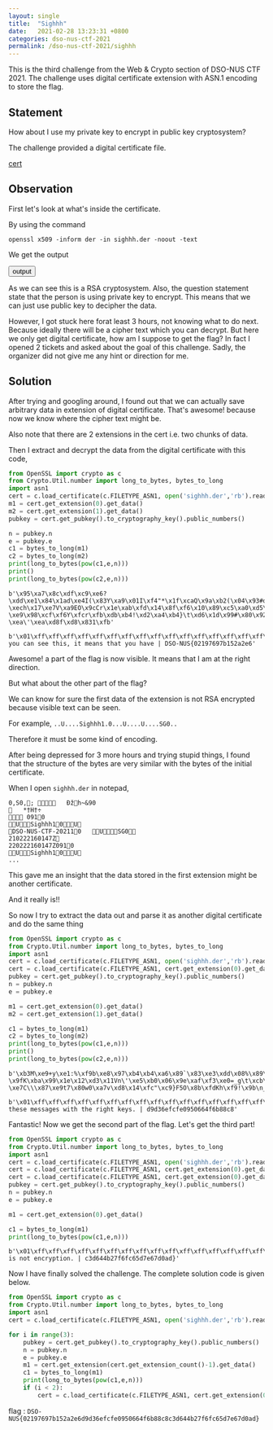 ```yaml
---
layout: single
title:  "Sighhh"
date:   2021-02-28 13:23:31 +0800
categories: dso-nus-ctf-2021
permalink: /dso-nus-ctf-2021/sighhh
---
```


This is the third challenge from the Web & Crypto section of DSO-NUS CTF 2021. The challenge uses digital certificate extension with ASN.1 encoding to store the flag.

## Statement

How about I use my private key to encrypt in public key cryptosystem?

The challenge provided a digital certificate file.

[cert](/assets/misc/sighhh.der)


## Observation

First let's look at what's inside the certificate.

By using the command 

`openssl x509 -inform der -in sighhh.der -noout -text`

We get the output

<button class="collapsible btn" id="output">output</button>

<div class="content" id="outputdata" style="display:none" markdown="1">

```
Certificate:
    Data:
        Version: 3 (0x2)
        Serial Number:
            d0:0c:9e:1b:68:7e:26:39
        Signature Algorithm: sha256WithRSAEncryption
        Issuer: CN = Sighhh, O = DSO-NUS-CTF-2021, C = SG
        Validity
            Not Before: Feb 22 16:01:47 2021 GMT
            Not After : Feb 22 16:01:47 2022 GMT
        Subject: CN = Sighhh, O = DSO-NUS-CTF-2021, C = SG
        Subject Public Key Info:
            Public Key Algorithm: rsaEncryption
                RSA Public-Key: (2048 bit)
                Modulus:
                    00:ae:b0:8f:31:42:63:a2:ef:6d:8d:65:10:92:b6:
                    4e:de:dc:3f:96:f0:82:8b:71:a5:5e:bd:bc:3d:e1:
                    04:1f:e9:8b:53:cd:de:3c:1a:dd:3d:30:24:20:56:
                    0f:da:a4:5e:52:c8:02:98:a7:d5:03:6e:8b:42:46:
                    36:ce:f3:6d:87:fa:64:6a:4e:56:35:c8:b5:cb:d3:
                    10:a2:d9:19:a5:2a:e2:ad:b3:b4:7b:d7:ac:7a:b6:
                    dc:3a:cf:d2:57:ad:fe:2e:d0:f1:0e:02:b4:53:26:
                    7c:31:73:af:ec:4b:9e:0e:39:75:ca:2b:07:cd:46:
                    08:5b:dd:f5:61:b8:af:54:7e:f6:56:72:7d:69:65:
                    fa:b3:c4:fd:e2:b5:02:59:33:7b:1a:2e:b2:90:b1:
                    b3:56:e4:90:e0:ec:a2:1b:d7:b1:fd:8a:7d:b1:b5:
                    0a:dd:68:03:84:ec:e7:d2:d5:fd:d0:6d:42:fe:dc:
                    28:54:b0:aa:8f:90:69:2c:80:1b:ef:46:e1:ab:53:
                    e4:48:95:51:9f:34:12:fe:40:29:45:14:ee:2f:93:
                    99:37:ca:e5:52:0f:3d:75:fd:ca:4f:8d:3f:b6:26:
                    70:e7:7b:45:54:0e:dc:bc:ea:16:67:6b:36:b2:a7:
                    1f:3d:96:9d:4e:99:14:ce:b0:97:84:01:7f:f9:0c:
                    78:b5
                Exponent: 65537 (0x10001)
        X509v3 extensions:
            2.5.19.67.65.49:
..U....Sighhh1.0...U..............4.1...0
..U....Sighhh1.0...U....U....SG0..
..........0..-20211.0...U....SG0.."0
.m....p.Dc....x.y..=!..A<C.s....`.?<..(....G.]...P@.O......n...3#...K...b.,.z"
....3.~..4.)."....ol.m..6 ..x.#..>......s..k..\34....R.d.p.....F*PCf a ..;
..U....Sighhh1.0...U.6F..oM........W..4...M_......A8...m..P...Q./........:0..60.....U.CA2....0...0.............~.>...0
..U....Sighhh1.0...U....U....SG0..
..........0..-20211.0...U....SG0.."0
W.r....{C*.7........p.._K..%....; p.MSc(...;Qz......iIK.;#PF...Y.=..._].u.9.^.l.o...N..
..?..J'?...r.....P.#nP.8.Fj....))`*:.LM6....TA,.2.L.....N%..yG..G.?.....J..W#.g.........0...0.....U.PART3........2X...L...?....~.6:o=..s..W.$.w.....lsX....zZ...>u...d...:...I....g.L.E"(.g^.=......=).%ko.#G....L.....HE....p8.cu......bh.0.;.{.....53jk... ...Z=..[....`.pQ.1~......e....'.-j:..-|s|.0.~.eA@..j{... ...5.~....y;..9.....>...../.%.....P?........b{.F;...me;...K....<v'k<1]...g.x=.........b..j.......l_..BB...d.`#....*....V..Ef`,...?... .G.@.v..iS..soN........P).|.Ea....,&./.......$x.:.}]......2.h.S.}.....>.....|............~.'.I.A~>..Q:.......u.U...ti..>]hQJ...+.T.u$f.... ..8.``&^....p+n.....=}l..p<.{...Z...{...Z..k.fA..ps....h.k.o.e..-..w.|....K......P.2.}s.>rn.).dc..qz..8=A..t......tH
            2.5.19.80.65.82.84.49: critical
                0......-.......x\q>s.....2].G....qc......O.Q..o.p_.....N..X..=?.RY6n.S.s....c>-q....h....B....J6P........,eVeZ......*.....@1..%....P.....d..M..
.\.-i...)-.2....X.$..6....l.'.#.d..'...#.bZ{.......P.I."6.5..s...DX.$5..2.w.9.<......U....)......*?...z.s....-,2
    Signature Algorithm: sha256WithRSAEncryption
         90:1d:43:7b:73:32:e4:65:6c:26:9e:c1:e5:4b:64:fe:c9:1b:
         e3:49:e9:73:5d:36:fe:c5:75:d6:57:8e:cb:5b:ca:92:dd:f0:
         46:c3:2b:c4:25:4f:42:ce:52:ef:d6:4f:08:67:21:f9:5a:ff:
         9b:8e:ea:b2:a7:ba:8c:c2:e5:0c:ff:b5:83:ae:0f:4f:57:a4:
         e7:11:d4:48:72:b6:da:f0:36:f2:d9:3e:ff:a4:a4:9c:9b:14:
         b7:cd:28:20:ef:f3:7a:cb:aa:a8:dc:c2:2f:9b:47:0f:ef:02:
         e8:22:a9:cf:56:2d:47:d2:e1:59:a3:1b:ba:31:f6:8c:6a:c6:
         d8:0d:b1:84:1e:93:a9:1b:6c:08:39:57:f3:e0:76:83:8c:14:
         65:89:6b:b4:c1:3f:cb:11:87:5f:82:c0:59:ba:31:6e:6d:a0:
         38:86:fa:09:05:b7:72:5a:81:f4:7d:23:76:7b:9c:8c:2d:89:
         3c:58:5d:27:41:a5:95:89:84:1c:53:96:30:39:6b:8a:96:e4:
         6f:3f:e3:67:95:1d:f8:04:ea:ef:0b:f3:5b:93:b2:40:de:90:
         7b:96:86:15:7b:de:4f:e8:c1:7d:08:16:50:e4:d9:0c:cf:78:
         cd:ff:dc:15:88:6a:34:cd:e4:24:32:e6:a3:41:8a:e0:11:0e:
         81:91:da:38
```
</div>

As we can see this is a RSA cryptosystem. Also, the question statement state that the person is using private key to encrypt. This means that we can just use public key to decipher the data.

However, I got stuck here forat least 3 hours, not knowing what to do next. Because ideally there will be a cipher text which you can decrypt. But here we only get digital certificate, how am I suppose to get the flag? In fact I opened 2 tickets and asked about the goal of this challenge. Sadly, the organizer did not give me any hint or direction for me.

## Solution

After trying and googling around, I found out that we can actually save arbitrary data in extension of digital certificate. That's awesome! because now we know where the cipher text might be.

Also note that there are 2 extensions in the cert i.e. two chunks of data.

Then I extract and decrypt the data from the digital certificate with this code,

```python
from OpenSSL import crypto as c
from Crypto.Util.number import long_to_bytes, bytes_to_long
import asn1
cert = c.load_certificate(c.FILETYPE_ASN1, open('sighhh.der','rb').read())
m1 = cert.get_extension(0).get_data()
m2 = cert.get_extension(1).get_data()
pubkey = cert.get_pubkey().to_cryptography_key().public_numbers()

n = pubkey.n
e = pubkey.e
c1 = bytes_to_long(m1)
c2 = bytes_to_long(m2)
print(long_to_bytes(pow(c1,e,n)))
print()
print(long_to_bytes(pow(c2,e,n)))
```

```
b'\x95\xa7\x8c\xdf\xc9\xe6?\xdd\xe1\x84\x1ad\xe4I(\x83Y\xa9\x01I\xf4"*\x1f\xcaQ\x9a\xb2(\x04\x93#o\xb8\xdev\xe7\xb7Z\xa6\x8c=\x9a\x04/\xcf\x04\xfd\xf9\xa76\xe8\xfb\xa8^\xdb5\xc6\x8a\x00n\xc8\n\x99N\xc5/Ka\x13\xc2q3\x97\xcf;I\x85vH\xfe0}$<\xa2\x0f0\x82q*\x1f}\xa1\xfa%\xdcd\x03\xd3)C-\xech\x17\xe7V\xa9EO\x9cCr\x1e\xab\xfd\x14\x8f\xf6\x10\x89\xc5\xa0\xd5\xda\xc6\x91_8\xb0\xad\xedY\x16\xfc5\x94\x88\x8f\xe2\xf4ZF\xf1\x93+\x0b7\xae:3\xd4A\xc20\xc5\xe6\x9e\n\x8cl\xc3\xb8V\xbf\xa4\xe8\xa7\x86\xc0\xdc\xe1\x04~\x02\xc9\xc9\xed3x\xdbn\xca\xa4\xef\xddl\xb4S&\xb5\xd31\xeeEt\xab!\x84\xc5,\xa1?\xe9\x98\xcf\xf6Y\xfcr\xfb\xdb\xb4!\xd2\xa4\xb4}\t\xd6\x1d\x99#\x80\x928\xe5)\xc3\xb6a\xe0\xd4)1\x80\x1a\xff\xfd\xeesFI`\t-\xea\'\xea\xd8f\xd8\x831\xfb'

b'\x01\xff\xff\xff\xff\xff\xff\xff\xff\xff\xff\xff\xff\xff\xff\xff\xff\xff\xff\xff\xff\xff\xff\xff\xff\xff\xff\xff\xff\xff\xff\xff\xff\xff\xff\xff\xff\xff\xff\xff\xff\xff\xff\xff\xff\xff\xff\xff\xff\xff\xff\xff\xff\xff\xff\xff\xff\xff\xff\xff\xff\xff\xff\xff\xff\xff\xff\xff\xff\xff\xff\xff\xff\xff\xff\xff\xff\xff\xff\xff\xff\xff\xff\xff\xff\xff\xff\xff\xff\xff\xff\xff\xff\xff\xff\xff\xff\xff\xff\xff\xff\xff\xff\xff\xff\xff\xff\xff\xff\xff\xff\xff\xff\xff\xff\xff\xff\xff\xff\xff\xff\xff\xff\xff\xff\xff\xff\xff\xff\xff\xff\xff\xff\xff\xff\xff\xff\xff\xff\xff\xff\xff\xff\xff\xff\xff\xff\xff\xff\xff\xff\xff\xff\xff\xff\xff\xff\xff\xff\xff\xff\xff\xff\xff\xff\xff\xff\xff\xff\xff\xff\xff\xff\xff\xff\xff\xff\xff\xff\xff\xff\xff\xff\xff\x00If you can see this, it means that you have | DSO-NUS{02197697b152a2e6'
```

Awesome! a part of the flag is now visible. It means that I am at the right direction.

But what about the other part of the flag?

We can know for sure the first data of the extension is not RSA encrypted because visible text can be seen.

For example, `..U....Sighhh1.0...U....U....SG0..`

Therefore it must be some kind of encoding.

After being depressed for 3 more hours and trying stupid things, I found that the structure of the bytes are very similar with the bytes of the initial certificate.

When I open `sighhh.der` in notepad,

```
0‚S0‚; 	 Ðžh~&90
	*†H†÷
 0910
USighhh10U
DSO-NUS-CTF-202110	USG0
210222160147Z
220222160147Z0910
USighhh10U
...
```

This gave me an insight that the data stored in the first extension might be another certificate.

And it really is!!

So now I try to extract the data out and parse it as another digital certificate and do the same thing

```python
from OpenSSL import crypto as c
from Crypto.Util.number import long_to_bytes, bytes_to_long
import asn1
cert = c.load_certificate(c.FILETYPE_ASN1, open('sighhh.der','rb').read())
cert = c.load_certificate(c.FILETYPE_ASN1, cert.get_extension(0).get_data())
pubkey = cert.get_pubkey().to_cryptography_key().public_numbers()
n = pubkey.n
e = pubkey.e

m1 = cert.get_extension(0).get_data()
m2 = cert.get_extension(1).get_data()

c1 = bytes_to_long(m1)
c2 = bytes_to_long(m2)
print(long_to_bytes(pow(c1,e,n)))
print()
print(long_to_bytes(pow(c2,e,n)))
```

```
b'\xb3M\xe9+y\xe1:%\xf9b\xe8\x97\xb4\xb4\xa6\x89`\x83\xe3\xdd\x08%\x89\xab\xfa\xaf\xe13,v_\xb4\xff\x9cg6\xab\x07\xc3T_~\x153\x96\xda\xeag\xe7\x89a\xcf1\\B\xaaP\xac\x9b\xe4!\xef\xfb$5=\x8c\xd8\xf4\xd5GD\xffM\xe5\xe9\x909\x85\xb7pY\xae\x96K\x8a\x02<-\x9fK\xba\x99\x1e\x12\xd3\x11Vn\'\xe5\xb0\x06\x9e\xaf\xf3\xe0=_g\t\xcb\x0f&\xb1g\xde\x9e\x89o\xe4o\xd5\xe2\x07\x99.\xc1\x9eV\xb6\x89\xc0\x00\x07\xf3\xc8\x8f-\xe7C\\\x87\xe9t7\x80w0\xa7v\xd8\x14\xfc"\xc9}F5O\x8b\xfdKh\xf9!\x9b\n_\xe0I\xec!e\x81\xd9\x89\xea\xd2\x1a\xedw\xc3\x91\xa2\xe1(>6\xb44o\x89\xa8D\x02\x941\xf9\\\x98)\xd0\xb1\xa7\xb7\xc6\xb3\xdfu(\xd0\xd33\x17arV_\x9d\x17\xdf\xcf\xbc\x15\xeb\xc2t\xfae\x96\xc0\xb1\xfcT\x86|\x14\xff\xdem\x9a\xbe\xfd\x84\xed\xbfp\x9a>S\xd6p\xfb\x13\xc9'

b'\x01\xff\xff\xff\xff\xff\xff\xff\xff\xff\xff\xff\xff\xff\xff\xff\xff\xff\xff\xff\xff\xff\xff\xff\xff\xff\xff\xff\xff\xff\xff\xff\xff\xff\xff\xff\xff\xff\xff\xff\xff\xff\xff\xff\xff\xff\xff\xff\xff\xff\xff\xff\xff\xff\xff\xff\xff\xff\xff\xff\xff\xff\xff\xff\xff\xff\xff\xff\xff\xff\xff\xff\xff\xff\xff\xff\xff\xff\xff\xff\xff\xff\xff\xff\xff\xff\xff\xff\xff\xff\xff\xff\xff\xff\xff\xff\xff\xff\xff\xff\xff\xff\xff\xff\xff\xff\xff\xff\xff\xff\xff\xff\xff\xff\xff\xff\xff\xff\xff\xff\xff\xff\xff\xff\xff\xff\xff\xff\xff\xff\xff\xff\xff\xff\xff\xff\xff\xff\xff\xff\xff\xff\xff\xff\xff\xff\xff\xff\xff\xff\xff\xff\xff\xff\xff\xff\xff\xff\xff\xff\xff\xff\xff\xff\xff\xff\xff\xff\xff\xff\xff\xff\xff\xff\xff\xff\xff\xff\xff\xff\xff\xff\xff\x00verified these messages with the right keys. | d9d36efcfe0950664f6b88c8'
```

Fantastic! Now we get the second part of the flag. Let's get the third part!

```python
from OpenSSL import crypto as c
from Crypto.Util.number import long_to_bytes, bytes_to_long
import asn1
cert = c.load_certificate(c.FILETYPE_ASN1, open('sighhh.der','rb').read())
cert = c.load_certificate(c.FILETYPE_ASN1, cert.get_extension(0).get_data())
cert = c.load_certificate(c.FILETYPE_ASN1, cert.get_extension(0).get_data())
pubkey = cert.get_pubkey().to_cryptography_key().public_numbers()
n = pubkey.n
e = pubkey.e

m1 = cert.get_extension(0).get_data()

c1 = bytes_to_long(m1)
print(long_to_bytes(pow(c1,e,n)))
```

```
b'\x01\xff\xff\xff\xff\xff\xff\xff\xff\xff\xff\xff\xff\xff\xff\xff\xff\xff\xff\xff\xff\xff\xff\xff\xff\xff\xff\xff\xff\xff\xff\xff\xff\xff\xff\xff\xff\xff\xff\xff\xff\xff\xff\xff\xff\xff\xff\xff\xff\xff\xff\xff\xff\xff\xff\xff\xff\xff\xff\xff\xff\xff\xff\xff\xff\xff\xff\xff\xff\xff\xff\xff\xff\xff\xff\xff\xff\xff\xff\xff\xff\xff\xff\xff\xff\xff\xff\xff\xff\xff\xff\xff\xff\xff\xff\xff\xff\xff\xff\xff\xff\xff\xff\xff\xff\xff\xff\xff\xff\xff\xff\xff\xff\xff\xff\xff\xff\xff\xff\xff\xff\xff\xff\xff\xff\xff\xff\xff\xff\xff\xff\xff\xff\xff\xff\xff\xff\xff\xff\xff\xff\xff\xff\xff\xff\xff\xff\xff\xff\xff\xff\xff\xff\xff\xff\xff\xff\xff\xff\xff\xff\xff\xff\xff\xff\xff\xff\xff\xff\xff\xff\xff\xff\xff\xff\xff\xff\xff\xff\xff\xff\xff\xff\xff\xff\xff\xff\xff\xff\xff\xff\xff\xff\xff\xff\xff\xff\xff\xff\xff\x00Signing is not encryption. | c3d644b27f6fc65d7e67d0ad}'
```

Now I have finally solved the challenge. The complete solution code is given below.

```python
from OpenSSL import crypto as c
from Crypto.Util.number import long_to_bytes, bytes_to_long
import asn1
cert = c.load_certificate(c.FILETYPE_ASN1, open('sighhh.der','rb').read())

for i in range(3):
    pubkey = cert.get_pubkey().to_cryptography_key().public_numbers()
    n = pubkey.n
    e = pubkey.e
    m1 = cert.get_extension(cert.get_extension_count()-1).get_data()
    c1 = bytes_to_long(m1)
    print(long_to_bytes(pow(c1,e,n)))
    if (i < 2):
        cert = c.load_certificate(c.FILETYPE_ASN1, cert.get_extension(0).get_data())
```

flag : `DSO-NUS{02197697b152a2e6d9d36efcfe0950664f6b88c8c3d644b27f6fc65d7e67d0ad}`
